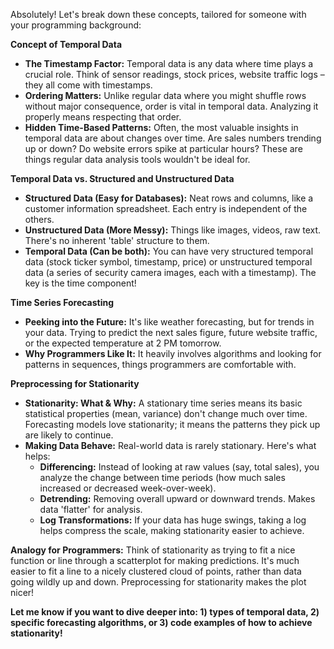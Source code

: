 Absolutely! Let's break down these concepts, tailored for someone with your programming background:

**Concept of Temporal Data**

* **The Timestamp Factor:** Temporal data is any data where time plays a crucial role. Think of sensor readings, stock prices, website traffic logs –  they all come with timestamps.
* **Ordering Matters:** Unlike regular data where you might shuffle rows without major consequence, order is vital in temporal data. Analyzing it properly means respecting that order. 
* **Hidden Time-Based Patterns:** Often, the most valuable insights in temporal data are about changes over time. Are sales numbers trending up or down? Do website errors spike at particular hours? These are things regular data analysis tools wouldn't be ideal for.

**Temporal Data vs. Structured and Unstructured Data**

* **Structured Data (Easy for Databases):**  Neat rows and columns, like a customer information spreadsheet. Each entry is independent of the others.
* **Unstructured Data (More Messy):** Things like images, videos, raw text. There's no inherent 'table' structure to them.
* **Temporal Data (Can be both):** You can have very structured temporal data (stock ticker symbol, timestamp, price) or unstructured temporal data (a series of security camera images, each with a timestamp). The key is the time component!

**Time Series Forecasting**

* **Peeking into the Future:** It's like weather forecasting, but for  trends in your data. Trying to predict the next sales figure, future website traffic, or the expected temperature at 2 PM tomorrow.
* **Why Programmers Like It:**  It heavily involves algorithms and looking for patterns in sequences, things programmers are comfortable with.

**Preprocessing for Stationarity**

* **Stationarity: What & Why:** A stationary time series means its basic statistical properties (mean, variance) don't change much over time. Forecasting models love stationarity; it means the patterns they pick up are likely to continue.
* **Making Data Behave:** Real-world data is rarely  stationary.  Here's what helps:
    * **Differencing:**  Instead of looking at raw values (say, total sales), you analyze the change between time periods (how much sales increased or decreased week-over-week).
    * **Detrending:** Removing overall upward or downward trends. Makes data 'flatter' for analysis.   
    * **Log Transformations:** If your data has huge swings, taking a log helps compress the scale, making stationarity easier to achieve.

**Analogy for Programmers:** Think of stationarity as trying to fit a nice function or  line through a  scatterplot for making predictions. It's much easier to fit a line to a nicely clustered cloud of points, rather than data going wildly up and down. Preprocessing for stationarity makes the plot nicer!

**Let me know if you want to dive deeper into: 1) types of temporal data, 2) specific forecasting algorithms, or 3) code examples of how to achieve stationarity!** 
